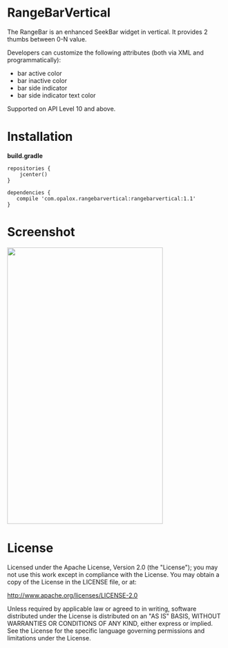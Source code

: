 RangeBarVertical
=======
The RangeBar is an enhanced SeekBar widget in vertical. It provides 2 thumbs between 0-N value.

Developers can customize the following attributes (both via XML and programmatically):

- bar active color
- bar inactive color
- bar side indicator
- bar side indicator text color 

Supported on API Level 10 and above.


Installation
=======

**build.gradle**

	repositories {
		jcenter()
	}

	dependencies {
	   compile 'com.opalox.rangebarvertical:rangebarvertical:1.1'
	}

Screenshot
=======

<img src="http://opalox.com/library/rangebarvertical.png" width="360" height="640">


License
=======

Licensed under the Apache License, Version 2.0 (the "License"); you may not use this work except in compliance with the License.
You may obtain a copy of the License in the LICENSE file, or at:

http://www.apache.org/licenses/LICENSE-2.0

Unless required by applicable law or agreed to in writing, software distributed under the License is distributed on an "AS IS" BASIS, WITHOUT WARRANTIES OR CONDITIONS OF ANY KIND, either express or implied. See the License for the specific language governing permissions and limitations under the License.


